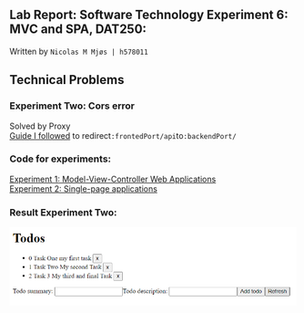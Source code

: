 ## Lab Report: Software Technology Experiment 6: MVC and SPA, DAT250:

Written by `Nicolas M Mjøs | h578011`

## Technical Problems

### Experiment Two: Cors error

Solved by Proxy \
[Guide I followed](https://angular.io/guide/build#proxying-to-a-backend-server) to redirect`:frontedPort/api`to`:backendPort/`

### Code for experiments:

[Experiment 1: Model-View-Controller Web Applications](./ExperimentOne/) \
[Experiment 2: Single-page applications](./ExperimentTwo/)

### Result Experiment Two:

![result.png](./images/ResultExperimentTwo.png)
